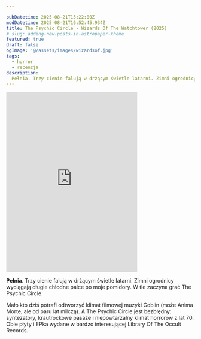 ```yaml
---

pubDatetime: 2025-08-21T15:22:00Z
modDatetime: 2025-08-21T16:52:45.934Z
title: The Psychic Circle - Wizards Of The Watchtower (2025)
# slug: adding-new-posts-in-astropaper-theme
featured: true
draft: false
ogImage: '@/assets/images/wizardsof.jpg'
tags:
  - horror
  - recenzja
description:
  Pełnia. Trzy cienie falują w drżącym świetle latarni. Zimni ogrodnicy wyciągają długie chłodne palce po moje pomidory. W tle zaczyna grać The Psychic Circle.
---
```



<iframe style="border: 0; width: 350px; height: 480px;" class="float-left mr-5" src="https://bandcamp.com/EmbeddedPlayer/album=4050458960/size=large/bgcol=ffffff/linkcol=e99708/transparent=true/" seamless><a href="https://libraryoftheoccult.bandcamp.com/album/wizards-of-the-watchtower">Wizards of the Watchtower by The Psychic Circle</a></iframe>


<b>Pełnia</b>. Trzy cienie falują w drżącym świetle latarni. Zimni ogrodnicy wyciągają długie chłodne palce po moje pomidory. W tle zaczyna grać The Psychic Circle.

Mało kto dziś potrafi odtworzyć klimat filmowej muzyki Goblin (może Anima Morte, ale od paru lat milczą). A The Psychic Circle jest bezbłędny: syntezatory, krautrockowe pasaże i niepowtarzalny klimat horrorów z lat 70. Obie płyty i EPka wydane w bardzo interesującej Library Of The Occult Records. 

<br class="clear-both"/>
